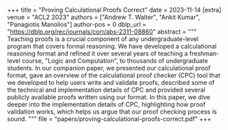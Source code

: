 +++
title = "Proving Calculational Proofs Correct"
date = 2023-11-14
[extra]
venue = "ACL2 2023"
authors = ["Andrew T. Walter", "Ankit Kumar", "Panagiotis Manolios"]
author-pos = 0
dblp_url = "https://dblp.org/rec/journals/corr/abs-2311-08860"
abstract = """
Teaching proofs is a crucial component of any undergraduate-level program that covers formal reasoning. We have developed a calculational reasoning format and refined it over several years of teaching a freshman-level course, "Logic and Computation", to thousands of undergraduate students. In our companion paper, we presented our calculational proof format, gave an overview of the calculational proof checker (CPC) tool that we developed to help users write and validate proofs, described some of the technical and implementation details of CPC and provided several publicly available proofs written using our format. In this paper, we dive deeper into the implementation details of CPC, highlighting how proof validation works, which helps us argue that our proof checking process is sound.
"""
file = "papers/proving-calculational-proofs-correct.pdf"
+++

